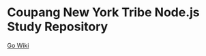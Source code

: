 Coupang New York Tribe Node.js Study Repository
=============
[Go Wiki](https://github.com/newyork-tribe/study-node.js/wiki)
